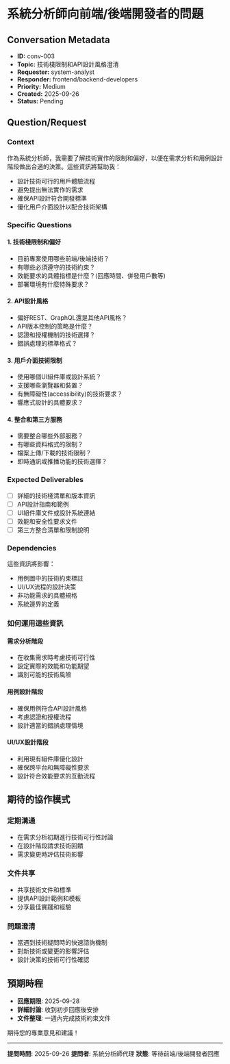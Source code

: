 # 系統分析師向前端/後端開發者的問題

## Conversation Metadata
- **ID:** conv-003
- **Topic:** 技術棧限制和API設計風格澄清
- **Requester:** system-analyst
- **Responder:** frontend/backend-developers
- **Priority:** Medium
- **Created:** 2025-09-26
- **Status:** Pending

## Question/Request

### Context
作為系統分析師，我需要了解技術實作的限制和偏好，以便在需求分析和用例設計階段做出合適的決策。這些資訊將幫助我：
- 設計技術可行的用戶體驗流程
- 避免提出無法實作的需求
- 確保API設計符合開發標準
- 優化用戶介面設計以配合技術架構

### Specific Questions

#### 1. 技術棧限制和偏好
- 目前專案使用哪些前端/後端技術？
- 有哪些必須遵守的技術約束？
- 效能要求的具體指標是什麼？(回應時間、併發用戶數等)
- 部署環境有什麼特殊要求？

#### 2. API設計風格
- 偏好REST、GraphQL還是其他API風格？
- API版本控制的策略是什麼？
- 認證和授權機制的技術選擇？
- 錯誤處理的標準格式？

#### 3. 用戶介面技術限制
- 使用哪個UI組件庫或設計系統？
- 支援哪些瀏覽器和裝置？
- 有無障礙性(accessibility)的技術要求？
- 響應式設計的具體要求？

#### 4. 整合和第三方服務
- 需要整合哪些外部服務？
- 有哪些資料格式的限制？
- 檔案上傳/下載的技術限制？
- 即時通訊或推播功能的技術選擇？

### Expected Deliverables
- [ ] 詳細的技術棧清單和版本資訊
- [ ] API設計指南和範例
- [ ] UI組件庫文件或設計系統連結
- [ ] 效能和安全性要求文件
- [ ] 第三方整合清單和限制說明

### Dependencies
這些資訊將影響：
- 用例圖中的技術約束標註
- UI/UX流程的設計決策
- 非功能需求的具體規格
- 系統邊界的定義

### 如何運用這些資訊

#### 需求分析階段
- 在收集需求時考慮技術可行性
- 設定實際的效能和功能期望
- 識別可能的技術風險

#### 用例設計階段
- 確保用例符合API設計風格
- 考慮認證和授權流程
- 設計適當的錯誤處理情境

#### UI/UX設計階段
- 利用現有組件庫優化設計
- 確保跨平台和無障礙性要求
- 設計符合效能要求的互動流程

## 期待的協作模式

### 定期溝通
- 在需求分析初期進行技術可行性討論
- 在設計階段請求技術回饋
- 需求變更時評估技術影響

### 文件共享
- 共享技術文件和標準
- 提供API設計範例和模板
- 分享最佳實踐和經驗

### 問題澄清
- 當遇到技術疑問時的快速諮詢機制
- 對新技術或變更的影響評估
- 設計決策的技術可行性確認

## 預期時程
- **回應期限**: 2025-09-28
- **詳細討論**: 收到初步回應後安排
- **文件整理**: 一週內完成技術約束文件

期待您的專業意見和建議！

---
**提問時間**: 2025-09-26
**提問者**: 系統分析師代理
**狀態**: 等待前端/後端開發者回應